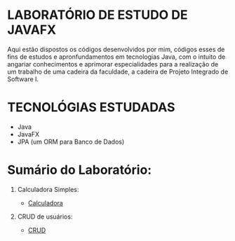 # LABORATÓRIO DE ESTUDO DE JAVAFX

Aqui estão dispostos os códigos desenvolvidos por mim, códigos esses de fins de estudos e apronfundamentos em tecnologias Java, com o intuito de angariar conhecimentos e aprimorar especialidades para a realização de um trabalho de uma cadeira da faculdade, a cadeira de Projeto Integrado de Software I.

# TECNOLÓGIAS ESTUDADAS

   * Java
   * JavaFX
   * JPA (um ORM para Banco de Dados)

# Sumário do Laboratório:

1. Calculadora Simples:
   * [Calculadora](https://github.com/ericrodriguesfer/Academico/tree/master/estudo-projeto-integrado/calculadora-simples-javafx)

2. CRUD de usuários:
   * [CRUD](https://github.com/ericrodriguesfer/Academico/tree/master/estudo-projeto-integrado/crud-usuarios-javafx)

